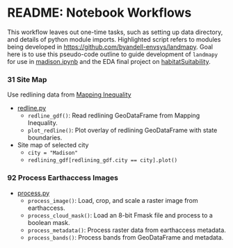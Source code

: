 # README: Notebook Workflows

This workflow leaves out one-time tasks, such as setting up data directory,
and details of python module imports.
Highlighted script refers to modules being developed in
<https://github.com/byandell-envsys/landmapy>.
Goal here is to use this pseudo-code outline to guide
development of `landmapy` for use in
[madison.ipynb](https://github.com/earthlab-education/fundamentals-04-redlining-byandell/blob/main/notebooks/madison.ipynb)
and the EDA final project on
[habitatSuitability](https://github.com/byandell-envsys/habitatSuitability).

### 31 Site Map

Use redlining data from
[Mapping Inequality](https://dsl.richmond.edu/panorama/redlining)

- [redline.py](https://github.com/byandell-envsys/landmapy/blob/main/landmapy/redline.py)
  - `redline_gdf()`: Read redlining GeoDataFrame from Mapping Inequality.
  - `plot_redline()`: Plot overlay of redlining GeoDataFrame with state boundaries.
- Site map of selected city
  - `city = "Madison"`
  - `redlining_gdf[redlining_gdf.city == city].plot()`

### 92 Process Earthaccess Images

- [process.py](https://github.com/byandell-envsys/landmapy/blob/main/landmapy/process.py)
  - `process_image()`: Load, crop, and scale a raster image from earthaccess.
  - `process_cloud_mask()`: Load an 8-bit Fmask file and process to a boolean mask.
  - `process_metadata()`: Process raster data from earthaccess metadata.
  - `process_bands()`: Process bands from GeoDataFrame and metadata.
